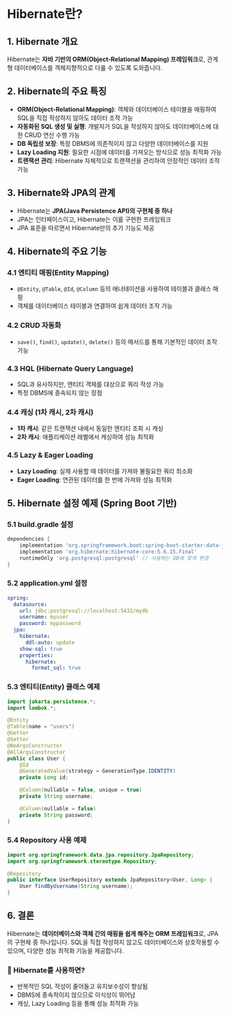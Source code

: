 # Hibernate란?

## 1. Hibernate 개요
Hibernate는 **자바 기반의 ORM(Object-Relational Mapping) 프레임워크**로, 관계형 데이터베이스를 객체지향적으로 다룰 수 있도록 도와줍니다.

## 2. Hibernate의 주요 특징
- **ORM(Object-Relational Mapping)**: 객체와 데이터베이스 테이블을 매핑하여 SQL을 직접 작성하지 않아도 데이터 조작 가능
- **자동화된 SQL 생성 및 실행**: 개발자가 SQL을 작성하지 않아도 데이터베이스에 대한 CRUD 연산 수행 가능
- **DB 독립성 보장**: 특정 DBMS에 의존적이지 않고 다양한 데이터베이스를 지원
- **Lazy Loading 지원**: 필요한 시점에 데이터를 가져오는 방식으로 성능 최적화 가능
- **트랜잭션 관리**: Hibernate 자체적으로 트랜잭션을 관리하여 안정적인 데이터 조작 가능

## 3. Hibernate와 JPA의 관계
- Hibernate는 **JPA(Java Persistence API)의 구현체 중 하나**
- JPA는 인터페이스이고, Hibernate는 이를 구현한 프레임워크
- JPA 표준을 따르면서 Hibernate만의 추가 기능도 제공

## 4. Hibernate의 주요 기능
### 4.1 엔티티 매핑(Entity Mapping)
- `@Entity`, `@Table`, `@Id`, `@Column` 등의 애너테이션을 사용하여 테이블과 클래스 매핑
- 객체를 데이터베이스 테이블과 연결하여 쉽게 데이터 조작 가능

### 4.2 CRUD 자동화
- `save()`, `find()`, `update()`, `delete()` 등의 메서드를 통해 기본적인 데이터 조작 가능

### 4.3 HQL (Hibernate Query Language)
- SQL과 유사하지만, 엔티티 객체를 대상으로 쿼리 작성 가능
- 특정 DBMS에 종속되지 않는 장점

### 4.4 캐싱 (1차 캐시, 2차 캐시)
- **1차 캐시**: 같은 트랜잭션 내에서 동일한 엔티티 조회 시 캐싱
- **2차 캐시**: 애플리케이션 레벨에서 캐싱하여 성능 최적화

### 4.5 Lazy & Eager Loading
- **Lazy Loading**: 실제 사용할 때 데이터를 가져와 불필요한 쿼리 최소화
- **Eager Loading**: 연관된 데이터를 한 번에 가져와 성능 최적화

## 5. Hibernate 설정 예제 (Spring Boot 기반)
### 5.1 build.gradle 설정
```gradle
dependencies {
    implementation 'org.springframework.boot:spring-boot-starter-data-jpa'
    implementation 'org.hibernate:hibernate-core:5.6.15.Final'
    runtimeOnly 'org.postgresql:postgresql' // 사용하는 DB에 맞게 변경
}
```

### 5.2 application.yml 설정
```yaml
spring:
  datasource:
    url: jdbc:postgresql://localhost:5432/mydb
    username: myuser
    password: mypassword
  jpa:
    hibernate:
      ddl-auto: update
    show-sql: true
    properties:
      hibernate:
        format_sql: true
```

### 5.3 엔티티(Entity) 클래스 예제
```java
import jakarta.persistence.*;
import lombok.*;

@Entity
@Table(name = "users")
@Getter
@Setter
@NoArgsConstructor
@AllArgsConstructor
public class User {
    @Id
    @GeneratedValue(strategy = GenerationType.IDENTITY)
    private Long id;

    @Column(nullable = false, unique = true)
    private String username;

    @Column(nullable = false)
    private String password;
}
```

### 5.4 Repository 사용 예제
```java
import org.springframework.data.jpa.repository.JpaRepository;
import org.springframework.stereotype.Repository;

@Repository
public interface UserRepository extends JpaRepository<User, Long> {
    User findByUsername(String username);
}
```

## 6. 결론
Hibernate는 **데이터베이스와 객체 간의 매핑을 쉽게 해주는 ORM 프레임워크**로, JPA의 구현체 중 하나입니다. SQL을 직접 작성하지 않고도 데이터베이스와 상호작용할 수 있으며, 다양한 성능 최적화 기능을 제공합니다.

### 📌 Hibernate를 사용하면?
- 반복적인 SQL 작성이 줄어들고 유지보수성이 향상됨
- DBMS에 종속적이지 않으므로 이식성이 뛰어남
- 캐싱, Lazy Loading 등을 통해 성능 최적화 가능